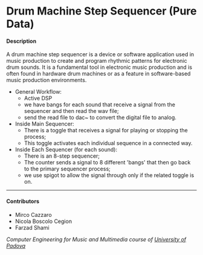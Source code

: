 # Drum Machine Step Sequencer (Pure Data)
#### Description
A drum machine step sequencer is a device or software application used in music production to create and program rhythmic patterns for electronic drum sounds. It is a fundamental tool in electronic music production and is often found in hardware drum machines or as a feature in software-based music production environments.

- General Workflow:
  - Active DSP
  - we have bangs for each sound that receive a signal from the sequencer and then read the wav file;
  - send the read file to dac~ to convert the digital file to analog.
- Inside Main Sequencer:
  - There is a toggle that receives a signal for playing or stopping the process;
  - This toggle activates each individual sequence in a connected way.
- Inside Each Sequencer (for each sound):
  - There is an 8-step sequencer;
  - The counter sends a signal to 8 different 'bangs' that then go back to the primary sequencer process;
  - we use spigot to allow the signal through only if the related toggle is on.

---
#### Contributors
- Mirco Cazzaro
- Nicola Boscolo Cegion
- Farzad Shami

<p><em>Computer Engineering for Music and Multimedia course of <a href="http://www.unipd.it">University of Padova</a></em>
